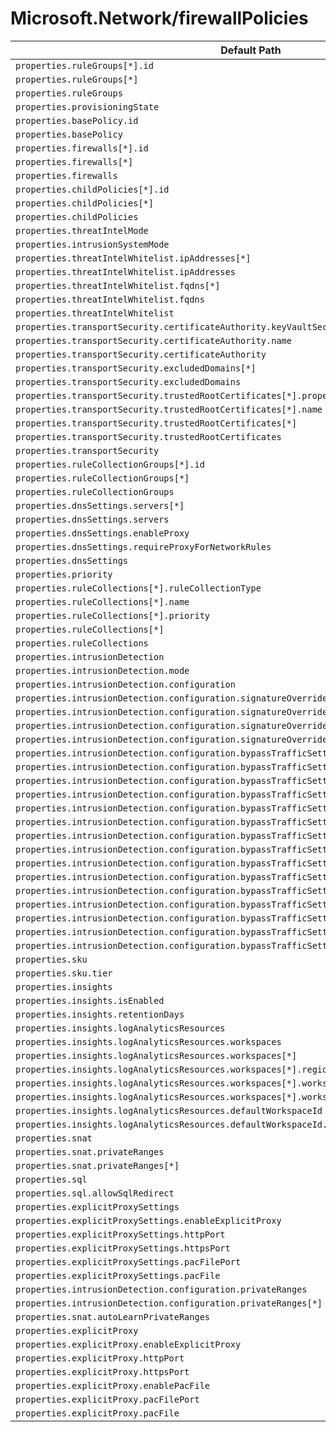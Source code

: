 # Microsoft.Network/firewallPolicies

| Default Path | Alias |
|---|---|
| `properties.ruleGroups[*].id` | `Microsoft.Network/firewallPolicies/ruleGroups[*].id` |
| `properties.ruleGroups[*]` | `Microsoft.Network/firewallPolicies/ruleGroups[*]` |
| `properties.ruleGroups` | `Microsoft.Network/firewallPolicies/ruleGroups` |
| `properties.provisioningState` | `Microsoft.Network/firewallPolicies/provisioningState` |
| `properties.basePolicy.id` | `Microsoft.Network/firewallPolicies/basePolicy.id` |
| `properties.basePolicy` | `Microsoft.Network/firewallPolicies/basePolicy` |
| `properties.firewalls[*].id` | `Microsoft.Network/firewallPolicies/firewalls[*].id` |
| `properties.firewalls[*]` | `Microsoft.Network/firewallPolicies/firewalls[*]` |
| `properties.firewalls` | `Microsoft.Network/firewallPolicies/firewalls` |
| `properties.childPolicies[*].id` | `Microsoft.Network/firewallPolicies/childPolicies[*].id` |
| `properties.childPolicies[*]` | `Microsoft.Network/firewallPolicies/childPolicies[*]` |
| `properties.childPolicies` | `Microsoft.Network/firewallPolicies/childPolicies` |
| `properties.threatIntelMode` | `Microsoft.Network/firewallPolicies/threatIntelMode` |
| `properties.intrusionSystemMode` | `Microsoft.Network/firewallPolicies/intrusionSystemMode` |
| `properties.threatIntelWhitelist.ipAddresses[*]` | `Microsoft.Network/firewallPolicies/threatIntelWhitelist.ipAddresses[*]` |
| `properties.threatIntelWhitelist.ipAddresses` | `Microsoft.Network/firewallPolicies/threatIntelWhitelist.ipAddresses` |
| `properties.threatIntelWhitelist.fqdns[*]` | `Microsoft.Network/firewallPolicies/threatIntelWhitelist.fqdns[*]` |
| `properties.threatIntelWhitelist.fqdns` | `Microsoft.Network/firewallPolicies/threatIntelWhitelist.fqdns` |
| `properties.threatIntelWhitelist` | `Microsoft.Network/firewallPolicies/threatIntelWhitelist` |
| `properties.transportSecurity.certificateAuthority.keyVaultSecretId` | `Microsoft.Network/firewallPolicies/transportSecurity.certificateAuthority.keyVaultSecretId` |
| `properties.transportSecurity.certificateAuthority.name` | `Microsoft.Network/firewallPolicies/transportSecurity.certificateAuthority.name` |
| `properties.transportSecurity.certificateAuthority` | `Microsoft.Network/firewallPolicies/transportSecurity.certificateAuthority` |
| `properties.transportSecurity.excludedDomains[*]` | `Microsoft.Network/firewallPolicies/transportSecurity.excludedDomains[*]` |
| `properties.transportSecurity.excludedDomains` | `Microsoft.Network/firewallPolicies/transportSecurity.excludedDomains` |
| `properties.transportSecurity.trustedRootCertificates[*].properties.keyVaultSecretId` | `Microsoft.Network/firewallPolicies/transportSecurity.trustedRootCertificates[*].keyVaultSecretId` |
| `properties.transportSecurity.trustedRootCertificates[*].name` | `Microsoft.Network/firewallPolicies/transportSecurity.trustedRootCertificates[*].name` |
| `properties.transportSecurity.trustedRootCertificates[*]` | `Microsoft.Network/firewallPolicies/transportSecurity.trustedRootCertificates[*]` |
| `properties.transportSecurity.trustedRootCertificates` | `Microsoft.Network/firewallPolicies/transportSecurity.trustedRootCertificates` |
| `properties.transportSecurity` | `Microsoft.Network/firewallPolicies/transportSecurity` |
| `properties.ruleCollectionGroups[*].id` | `Microsoft.Network/firewallPolicies/ruleCollectionGroups[*].id` |
| `properties.ruleCollectionGroups[*]` | `Microsoft.Network/firewallPolicies/ruleCollectionGroups[*]` |
| `properties.ruleCollectionGroups` | `Microsoft.Network/firewallPolicies/ruleCollectionGroups` |
| `properties.dnsSettings.servers[*]` | `Microsoft.Network/firewallPolicies/dnsSettings.servers[*]` |
| `properties.dnsSettings.servers` | `Microsoft.Network/firewallPolicies/dnsSettings.servers` |
| `properties.dnsSettings.enableProxy` | `Microsoft.Network/firewallPolicies/dnsSettings.enableProxy` |
| `properties.dnsSettings.requireProxyForNetworkRules` | `Microsoft.Network/firewallPolicies/dnsSettings.requireProxyForNetworkRules` |
| `properties.dnsSettings` | `Microsoft.Network/firewallPolicies/dnsSettings` |
| `properties.priority` | `Microsoft.Network/firewallPolicies/ruleCollectionGroups.priority` |
| `properties.ruleCollections[*].ruleCollectionType` | `Microsoft.Network/firewallPolicies/ruleCollectionGroups.ruleCollections[*].ruleCollectionType` |
| `properties.ruleCollections[*].name` | `Microsoft.Network/firewallPolicies/ruleCollectionGroups.ruleCollections[*].name` |
| `properties.ruleCollections[*].priority` | `Microsoft.Network/firewallPolicies/ruleCollectionGroups.ruleCollections[*].priority` |
| `properties.ruleCollections[*]` | `Microsoft.Network/firewallPolicies/ruleCollectionGroups.ruleCollections[*]` |
| `properties.ruleCollections` | `Microsoft.Network/firewallPolicies/ruleCollectionGroups.ruleCollections` |
| `properties.intrusionDetection` | `Microsoft.Network/firewallPolicies/intrusionDetection` |
| `properties.intrusionDetection.mode` | `Microsoft.Network/firewallPolicies/intrusionDetection.mode` |
| `properties.intrusionDetection.configuration` | `Microsoft.Network/firewallPolicies/intrusionDetection.configuration` |
| `properties.intrusionDetection.configuration.signatureOverrides` | `Microsoft.Network/firewallPolicies/intrusionDetection.configuration.signatureOverrides` |
| `properties.intrusionDetection.configuration.signatureOverrides[*]` | `Microsoft.Network/firewallPolicies/intrusionDetection.configuration.signatureOverrides[*]` |
| `properties.intrusionDetection.configuration.signatureOverrides[*].id` | `Microsoft.Network/firewallPolicies/intrusionDetection.configuration.signatureOverrides[*].id` |
| `properties.intrusionDetection.configuration.signatureOverrides[*].mode` | `Microsoft.Network/firewallPolicies/intrusionDetection.configuration.signatureOverrides[*].mode` |
| `properties.intrusionDetection.configuration.bypassTrafficSettings` | `Microsoft.Network/firewallPolicies/intrusionDetection.configuration.bypassTrafficSettings` |
| `properties.intrusionDetection.configuration.bypassTrafficSettings[*]` | `Microsoft.Network/firewallPolicies/intrusionDetection.configuration.bypassTrafficSettings[*]` |
| `properties.intrusionDetection.configuration.bypassTrafficSettings[*].name` | `Microsoft.Network/firewallPolicies/intrusionDetection.configuration.bypassTrafficSettings[*].name` |
| `properties.intrusionDetection.configuration.bypassTrafficSettings[*].description` | `Microsoft.Network/firewallPolicies/intrusionDetection.configuration.bypassTrafficSettings[*].description` |
| `properties.intrusionDetection.configuration.bypassTrafficSettings[*].protocol` | `Microsoft.Network/firewallPolicies/intrusionDetection.configuration.bypassTrafficSettings[*].protocol` |
| `properties.intrusionDetection.configuration.bypassTrafficSettings[*].sourceAddresses` | `Microsoft.Network/firewallPolicies/intrusionDetection.configuration.bypassTrafficSettings[*].sourceAddresses` |
| `properties.intrusionDetection.configuration.bypassTrafficSettings[*].sourceAddresses[*]` | `Microsoft.Network/firewallPolicies/intrusionDetection.configuration.bypassTrafficSettings[*].sourceAddresses[*]` |
| `properties.intrusionDetection.configuration.bypassTrafficSettings[*].destinationAddresses` | `Microsoft.Network/firewallPolicies/intrusionDetection.configuration.bypassTrafficSettings[*].destinationAddresses` |
| `properties.intrusionDetection.configuration.bypassTrafficSettings[*].destinationAddresses[*]` | `Microsoft.Network/firewallPolicies/intrusionDetection.configuration.bypassTrafficSettings[*].destinationAddresses[*]` |
| `properties.intrusionDetection.configuration.bypassTrafficSettings[*].destinationPorts` | `Microsoft.Network/firewallPolicies/intrusionDetection.configuration.bypassTrafficSettings[*].destinationPorts` |
| `properties.intrusionDetection.configuration.bypassTrafficSettings[*].destinationPorts[*]` | `Microsoft.Network/firewallPolicies/intrusionDetection.configuration.bypassTrafficSettings[*].destinationPorts[*]` |
| `properties.intrusionDetection.configuration.bypassTrafficSettings[*].sourceIpGroups` | `Microsoft.Network/firewallPolicies/intrusionDetection.configuration.bypassTrafficSettings[*].sourceIpGroups` |
| `properties.intrusionDetection.configuration.bypassTrafficSettings[*].sourceIpGroups[*]` | `Microsoft.Network/firewallPolicies/intrusionDetection.configuration.bypassTrafficSettings[*].sourceIpGroups[*]` |
| `properties.intrusionDetection.configuration.bypassTrafficSettings[*].destinationIpGroups` | `Microsoft.Network/firewallPolicies/intrusionDetection.configuration.bypassTrafficSettings[*].destinationIpGroups` |
| `properties.intrusionDetection.configuration.bypassTrafficSettings[*].destinationIpGroups[*]` | `Microsoft.Network/firewallPolicies/intrusionDetection.configuration.bypassTrafficSettings[*].destinationIpGroups[*]` |
| `properties.sku` | `Microsoft.Network/firewallPolicies/sku` |
| `properties.sku.tier` | `Microsoft.Network/firewallPolicies/sku.tier` |
| `properties.insights` | `Microsoft.Network/firewallPolicies/insights` |
| `properties.insights.isEnabled` | `Microsoft.Network/firewallPolicies/insights.isEnabled` |
| `properties.insights.retentionDays` | `Microsoft.Network/firewallPolicies/insights.retentionDays` |
| `properties.insights.logAnalyticsResources` | `Microsoft.Network/firewallPolicies/insights.logAnalyticsResources` |
| `properties.insights.logAnalyticsResources.workspaces` | `Microsoft.Network/firewallPolicies/insights.logAnalyticsResources.workspaces` |
| `properties.insights.logAnalyticsResources.workspaces[*]` | `Microsoft.Network/firewallPolicies/insights.logAnalyticsResources.workspaces[*]` |
| `properties.insights.logAnalyticsResources.workspaces[*].region` | `Microsoft.Network/firewallPolicies/insights.logAnalyticsResources.workspaces[*].region` |
| `properties.insights.logAnalyticsResources.workspaces[*].workspaceId` | `Microsoft.Network/firewallPolicies/insights.logAnalyticsResources.workspaces[*].workspaceId` |
| `properties.insights.logAnalyticsResources.workspaces[*].workspaceId.id` | `Microsoft.Network/firewallPolicies/insights.logAnalyticsResources.workspaces[*].workspaceId.id` |
| `properties.insights.logAnalyticsResources.defaultWorkspaceId` | `Microsoft.Network/firewallPolicies/insights.logAnalyticsResources.defaultWorkspaceId` |
| `properties.insights.logAnalyticsResources.defaultWorkspaceId.id` | `Microsoft.Network/firewallPolicies/insights.logAnalyticsResources.defaultWorkspaceId.id` |
| `properties.snat` | `Microsoft.Network/firewallPolicies/snat` |
| `properties.snat.privateRanges` | `Microsoft.Network/firewallPolicies/snat.privateRanges` |
| `properties.snat.privateRanges[*]` | `Microsoft.Network/firewallPolicies/snat.privateRanges[*]` |
| `properties.sql` | `Microsoft.Network/firewallPolicies/sql` |
| `properties.sql.allowSqlRedirect` | `Microsoft.Network/firewallPolicies/sql.allowSqlRedirect` |
| `properties.explicitProxySettings` | `Microsoft.Network/firewallPolicies/explicitProxySettings` |
| `properties.explicitProxySettings.enableExplicitProxy` | `Microsoft.Network/firewallPolicies/explicitProxySettings.enableExplicitProxy` |
| `properties.explicitProxySettings.httpPort` | `Microsoft.Network/firewallPolicies/explicitProxySettings.httpPort` |
| `properties.explicitProxySettings.httpsPort` | `Microsoft.Network/firewallPolicies/explicitProxySettings.httpsPort` |
| `properties.explicitProxySettings.pacFilePort` | `Microsoft.Network/firewallPolicies/explicitProxySettings.pacFilePort` |
| `properties.explicitProxySettings.pacFile` | `Microsoft.Network/firewallPolicies/explicitProxySettings.pacFile` |
| `properties.intrusionDetection.configuration.privateRanges` | `Microsoft.Network/firewallPolicies/intrusionDetection.configuration.privateRanges` |
| `properties.intrusionDetection.configuration.privateRanges[*]` | `Microsoft.Network/firewallPolicies/intrusionDetection.configuration.privateRanges[*]` |
| `properties.snat.autoLearnPrivateRanges` | `Microsoft.Network/firewallPolicies/snat.autoLearnPrivateRanges` |
| `properties.explicitProxy` | `Microsoft.Network/firewallPolicies/explicitProxy` |
| `properties.explicitProxy.enableExplicitProxy` | `Microsoft.Network/firewallPolicies/explicitProxy.enableExplicitProxy` |
| `properties.explicitProxy.httpPort` | `Microsoft.Network/firewallPolicies/explicitProxy.httpPort` |
| `properties.explicitProxy.httpsPort` | `Microsoft.Network/firewallPolicies/explicitProxy.httpsPort` |
| `properties.explicitProxy.enablePacFile` | `Microsoft.Network/firewallPolicies/explicitProxy.enablePacFile` |
| `properties.explicitProxy.pacFilePort` | `Microsoft.Network/firewallPolicies/explicitProxy.pacFilePort` |
| `properties.explicitProxy.pacFile` | `Microsoft.Network/firewallPolicies/explicitProxy.pacFile` |

